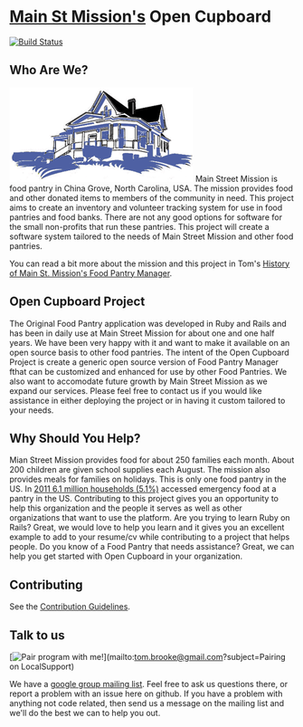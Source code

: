 
# [Main St Mission's](http://www.mainstmission.org/) Open Cupboard

[![Build Status](https://travis-ci.org/MainStMission/oc.svg?branch=master)](https://travis-ci.org/MainStMission/oc)
## Who Are We?

![Main Street Mission](/app/assets/images/msm_logo.png)
Main Street Mission is food pantry in China Grove, North Carolina, USA. The mission provides food and other donated items to
members of the community in need. This project aims to create an inventory and volunteer tracking system for use in food pantries and
food banks. There are not any good options for software for the small non-profits that run these pantries. This project will create a
software system tailored to the needs of Main Street Mission and other food pantries.

You can read a bit more about the mission and this project in Tom's
[History of Main St. Mission's Food Pantry Manager](https://github.com/MainStMission/food-pantry-manager/blob/master/HISTORY.md).

## Open Cupboard Project

The Original Food Pantry application was developed in Ruby and Rails and has been in daily use at Main Street Mission for about one and one half years. We have been very happy with it and want to make it available on an open source basis to other food pantries. The intent of the Open Cupboard Project is create a generic open source version of Food Pantry Manager fthat can be customized and enhanced for use by other Food Pantries. We also want to accomodate future growth by Main Street Mission as we expand our services. Please feel free to contact us if you would like assistance in either deploying the project or in having it custom tailored to your needs.

## Why Should You Help?

Mian Street Mission provides food for about 250 families each month. About 200 children are given school supplies each August. The mission also
provides meals for families on holidays. This is only one food pantry in the US. In [2011 6.1 million households (5.1%)](http://feedingamerica.org/hunger-in-america/hunger-facts/hunger-and-poverty-statistics.aspx)
accessed emergency food at a pantry in the US. Contributing to this project gives you an opportunity to help this organization and the people
it serves as well as other organizations that want to use the platform. Are you trying to learn Ruby on Rails? Great, we would love to help you learn and it gives you an excellent example to add to
your resume/cv while contributing to a project that helps people. Do you know of a Food Pantry that needs assistance? Great, we can help you get started with Open Cupboard in your organization.  

## Contributing


See the [Contribution Guidelines](https://github.com/MainStMission/food-pantry-manager/blob/master/CONTRIBUTING.md).

## Talk to us

[![Pair program with me!](http://pairprogramwith.me/badge.png)](mailto:tom.brooke@gmail.com?subject=Pairing on LocalSupport)

We have a [google group mailing list](https://groups.google.com/forum/?fromgroups#!forum/main-street-mission-development).
Feel free to ask us questions there, or report a problem with an issue here on github. If you have a problem with anything not code related,
then send us a message on the mailing list and we'll do the best we can to help you out.



